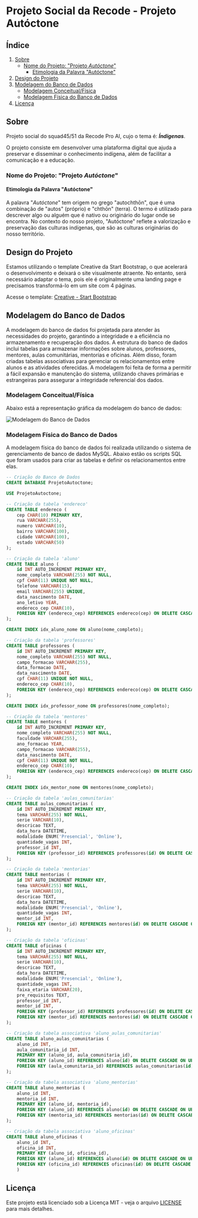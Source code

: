 # Projeto Social da Recode - Projeto Autóctone

## Índice

1. [Sobre](#sobre)
   - [Nome do Projeto: "Projeto _Autóctone_"](#nome-do-projeto-projeto-autóctone)
     - [Etimologia da Palavra "Autóctone"](#etimologia-da-palavra-autóctone)
2. [Design do Projeto](#design-do-projeto)
3. [Modelagem do Banco de Dados](#modelagem-do-banco-de-dados)
   - [Modelagem Conceitual/Física](#modelagem-conceitual/física)
   - [Modelagem Física do Banco de Dados](#modelagem-física-do-banco-de-dados)
4. [Licença](#licença)

## Sobre

Projeto social do squad45/51 da Recode Pro AI, cujo o tema é: **_Índigenas_**.

O projeto consiste em desenvolver uma plataforma digital que ajuda a preservar e disseminar o conhecimento indígena, além de facilitar a comunicação e a educação.

### Nome do Projeto: "Projeto _Autóctone_"

#### Etimologia da Palavra "Autóctone"

A palavra "_Autóctone_" tem origem no grego "autochthōn", que é uma combinação de "autos" (próprio) e "chthōn" (terra). O termo é utilizado para descrever algo ou alguém que é nativo ou originário do lugar onde se encontra. No contexto do nosso projeto, "Autóctone" reflete a valorização e preservação das culturas indígenas, que são as culturas originárias do nosso território.

## Design do Projeto

Estamos utilizando o template Creative da Start Bootstrap, o que acelerará o desenvolvimento e deixará o site visualmente atraente. No entanto, será necessário adaptar o tema, pois ele é originalmente uma landing page e precisamos transformá-lo em um site com 4 páginas.

Acesse o template: [Creative - Start Bootstrap](https://startbootstrap.com/theme/creative)

## Modelagem do Banco de Dados

A modelagem do banco de dados foi projetada para atender às necessidades do projeto, garantindo a integridade e a eficiência no armazenamento e recuperação dos dados. A estrutura do banco de dados inclui tabelas para armazenar informações sobre alunos, professores, mentores, aulas comunitárias, mentorias e oficinas. Além disso, foram criadas tabelas associativas para gerenciar os relacionamentos entre alunos e as atividades oferecidas. A modelagem foi feita de forma a permitir a fácil expansão e manutenção do sistema, utilizando chaves primárias e estrangeiras para assegurar a integridade referencial dos dados.

### Modelagem Conceitual/Física

Abaixo está a representação gráfica da modelagem do banco de dados:

![Modelagem do Banco de Dados](./database/modelagem.png)

### Modelagem Física do Banco de Dados

A modelagem física do banco de dados foi realizada utilizando o sistema de gerenciamento de banco de dados MySQL. Abaixo estão os scripts SQL que foram usados para criar as tabelas e definir os relacionamentos entre elas.

```sql
-- Criação do Banco de Dados
CREATE DATABASE ProjetoAutoctone;

USE ProjetoAutoctone;

-- Criação da tabela 'endereco'
CREATE TABLE endereco (
    cep CHAR(10) PRIMARY KEY,
    rua VARCHAR(255),
    numero VARCHAR(10),
    bairro VARCHAR(100),
    cidade VARCHAR(100),
    estado VARCHAR(50)
);

-- Criação da tabela 'aluno'
CREATE TABLE aluno (
    id INT AUTO_INCREMENT PRIMARY KEY,
    nome_completo VARCHAR(255) NOT NULL,
    cpf CHAR(11) UNIQUE NOT NULL,
    telefone VARCHAR(15),
    email VARCHAR(255) UNIQUE,
    data_nascimento DATE,
    ano_letivo YEAR,
    endereco_cep CHAR(10),
    FOREIGN KEY (endereco_cep) REFERENCES endereco(cep) ON DELETE CASCADE ON UPDATE CASCADE
);

CREATE INDEX idx_aluno_nome ON aluno(nome_completo);

-- Criação da tabela 'professores'
CREATE TABLE professores (
    id INT AUTO_INCREMENT PRIMARY KEY,
    nome_completo VARCHAR(255) NOT NULL,
    campo_formacao VARCHAR(255),
    data_formacao DATE,
    data_nascimento DATE,
    cpf CHAR(11) UNIQUE NOT NULL,
    endereco_cep CHAR(10),
    FOREIGN KEY (endereco_cep) REFERENCES endereco(cep) ON DELETE CASCADE ON UPDATE CASCADE
);

CREATE INDEX idx_professor_nome ON professores(nome_completo);

-- Criação da tabela 'mentores'
CREATE TABLE mentores (
    id INT AUTO_INCREMENT PRIMARY KEY,
    nome_completo VARCHAR(255) NOT NULL,
    faculdade VARCHAR(255),
    ano_formacao YEAR,
    campo_formacao VARCHAR(255),
    data_nascimento DATE,
    cpf CHAR(11) UNIQUE NOT NULL,
    endereco_cep CHAR(10),
    FOREIGN KEY (endereco_cep) REFERENCES endereco(cep) ON DELETE CASCADE ON UPDATE CASCADE
);

CREATE INDEX idx_mentor_nome ON mentores(nome_completo);

-- Criação da tabela 'aulas_comunitarias'
CREATE TABLE aulas_comunitarias (
    id INT AUTO_INCREMENT PRIMARY KEY,
    tema VARCHAR(255) NOT NULL,
    serie VARCHAR(10),
    descricao TEXT,
    data_hora DATETIME,
    modalidade ENUM('Presencial', 'Online'),
    quantidade_vagas INT,
    professor_id INT,
    FOREIGN KEY (professor_id) REFERENCES professores(id) ON DELETE CASCADE ON UPDATE CASCADE
);

-- Criação da tabela 'mentorias'
CREATE TABLE mentorias (
    id INT AUTO_INCREMENT PRIMARY KEY,
    tema VARCHAR(255) NOT NULL,
    serie VARCHAR(10),
    descricao TEXT,
    data_hora DATETIME,
    modalidade ENUM('Presencial', 'Online'),
    quantidade_vagas INT,
    mentor_id INT,
    FOREIGN KEY (mentor_id) REFERENCES mentores(id) ON DELETE CASCADE ON UPDATE CASCADE
);

-- Criação da tabela 'oficinas'
CREATE TABLE oficinas (
    id INT AUTO_INCREMENT PRIMARY KEY,
    tema VARCHAR(255) NOT NULL,
    serie VARCHAR(10),
    descricao TEXT,
    data_hora DATETIME,
    modalidade ENUM('Presencial', 'Online'),
    quantidade_vagas INT,
    faixa_etaria VARCHAR(20),
    pre_requisitos TEXT,
    professor_id INT,
    mentor_id INT,
    FOREIGN KEY (professor_id) REFERENCES professores(id) ON DELETE CASCADE ON UPDATE CASCADE,
    FOREIGN KEY (mentor_id) REFERENCES mentores(id) ON DELETE CASCADE ON UPDATE CASCADE
);

-- Criação da tabela associativa 'aluno_aulas_comunitarias'
CREATE TABLE aluno_aulas_comunitarias (
    aluno_id INT,
    aula_comunitaria_id INT,
    PRIMARY KEY (aluno_id, aula_comunitaria_id),
    FOREIGN KEY (aluno_id) REFERENCES aluno(id) ON DELETE CASCADE ON UPDATE CASCADE,
    FOREIGN KEY (aula_comunitaria_id) REFERENCES aulas_comunitarias(id) ON DELETE CASCADE ON UPDATE CASCADE
);

-- Criação da tabela associativa 'aluno_mentorias'
CREATE TABLE aluno_mentorias (
    aluno_id INT,
    mentoria_id INT,
    PRIMARY KEY (aluno_id, mentoria_id),
    FOREIGN KEY (aluno_id) REFERENCES aluno(id) ON DELETE CASCADE ON UPDATE CASCADE,
    FOREIGN KEY (mentoria_id) REFERENCES mentorias(id) ON DELETE CASCADE ON UPDATE CASCADE
);

-- Criação da tabela associativa 'aluno_oficinas'
CREATE TABLE aluno_oficinas (
    aluno_id INT,
    oficina_id INT,
    PRIMARY KEY (aluno_id, oficina_id),
    FOREIGN KEY (aluno_id) REFERENCES aluno(id) ON DELETE CASCADE ON UPDATE CASCADE,
    FOREIGN KEY (oficina_id) REFERENCES oficinas(id) ON DELETE CASCADE ON UPDATE CASCADE
    )
```

## Licença

Este projeto está licenciado sob a Licença MIT - veja o arquivo [LICENSE](LICENSE) para mais detalhes.
